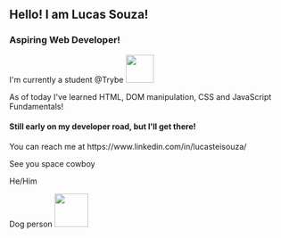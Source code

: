 <h2>Hello! I am Lucas Souza!</h2>

<h3>Aspiring Web Developer!</h3>
<p>I'm currently a student @Trybe <img src="https://blog.betrybe.com/wp-content/uploads/2021/11/51808343.png" width= "50">
<p>As of today I've learned HTML, DOM manipulation, CSS and JavaScript Fundamentals! 
 <h4>Still early on my developer road, but I'll get there!</h4>
 
 <p> You can reach me at https://www.linkedin.com/in/lucasteisouza/ </p>
 <p>See you space cowboy</p>
 

<p>He/Him
<p>Dog person <img src="https://thumbs.gfycat.com/AjarEuphoricAmericanratsnake-max-1mb.gif" width = "60">
<!---
- 👋 Hi, I’m Lucas Souza
- 👀 I’m interested in ...
- 🌱 I’m currently learning ...
- 💞️ I’m looking to collaborate on ...
- 📫 How to reach me ...


Lucasteisouza/Lucasteisouza is a ✨ special ✨ repository because its `README.md` (this file) appears on your GitHub profile.
You can click the Preview link to take a look at your changes.
--->

